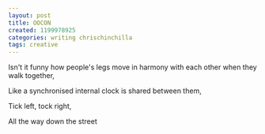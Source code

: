 ```yaml
---
layout: post
title: OOCON
created: 1199978925
categories: writing chrischinchilla
tags: creative
---
```


Isn't it funny how people's legs move in harmony with each other when they walk together,

Like a synchronised internal clock is shared between them,

Tick left, tock right,

All the way down the street
